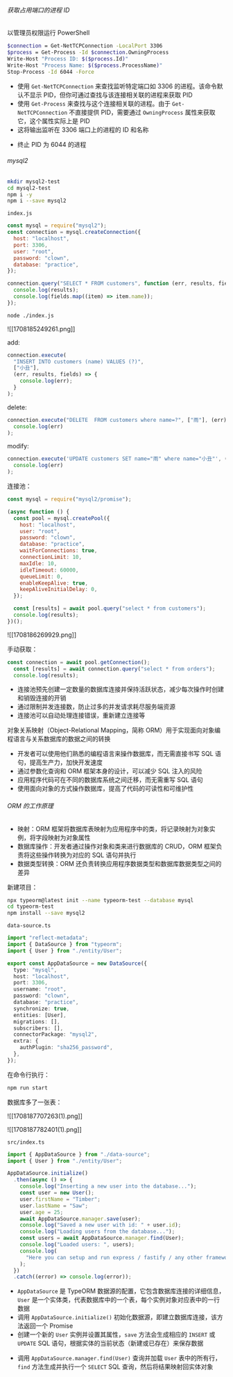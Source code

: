 ###### 获取占用端口的进程 ID

以管理员权限运行 PowerShell

```bash
$connection = Get-NetTCPConnection -LocalPort 3306
$process = Get-Process -Id $connection.OwningProcess
Write-Host "Process ID: $($process.Id)"
Write-Host "Process Name: $($process.ProcessName)"
Stop-Process -Id 6044 -Force
```

- 使用 `Get-NetTCPConnection` 来查找监听特定端口如 3306 的进程。该命令默认不显示 PID，但你可通过查找与该连接相关联的进程来获取 PID
- 使用 `Get-Process` 来查找与这个连接相关联的进程。由于 `Get-NetTCPConnection` 不直接提供 PID，需要通过 `OwningProcess` 属性来获取它，这个属性实际上是 PID
- 这将输出监听在 3306 端口上的进程的 ID 和名称
* 终止 PID 为 6044 的进程

###### mysql2

```bash
mkdir mysql2-test
cd mysql2-test
npm i -y
npm i --save mysql2
```

`index.js`

```JavaScript
const mysql = require("mysql2");
const connection = mysql.createConnection({
  host: "localhost",
  port: 3306,
  user: "root",
  password: "clown",
  database: "practice",
});

connection.query("SELECT * FROM customers", function (err, results, fields) {
  console.log(results);
  console.log(fields.map((item) => item.name));
});
```

```bash
node ./index.js
```

![[1708185249261.png]]

add:

```JavaScript
connection.execute(
  "INSERT INTO customers (name) VALUES (?)",
  ["小丑"],
  (err, results, fields) => {
    console.log(err);
  }
);
```

delete:

```JavaScript
connection.execute("DELETE  FROM customers where name=?", ["雨"], (err) =>
  console.log(err)
);
```

modify:

```JavaScript
connection.execute('UPDATE customers SET name="雨" where name="小丑"', (err) =>
  console.log(err)
);
```

连接池：

```JavaScript
const mysql = require("mysql2/promise");

(async function () {
  const pool = mysql.createPool({
    host: "localhost",
    user: "root",
    password: "clown",
    database: "practice",
    waitForConnections: true,
    connectionLimit: 10,
    maxIdle: 10,
    idleTimeout: 60000,
    queueLimit: 0,
    enableKeepAlive: true,
    keepAliveInitialDelay: 0,
  });

  const [results] = await pool.query("select * from customers");
  console.log(results);
})();
```

![[1708186269929.png]]

手动获取：

```JavaScript
const connection = await pool.getConnection();
  const [results] = await connection.query("select * from orders");
  console.log(results);
```

- 连接池预先创建一定数量的数据库连接并保持活跃状态，减少每次操作时创建和销毁连接的开销
- 通过限制并发连接数，防止过多的并发请求耗尽服务端资源
- 连接池可以自动处理连接错误，重新建立连接等

对象关系映射（Object-Relational Mapping，简称 ORM）用于实现面向对象编程语言与关系数据库的数据之间的转换

- 开发者可以使用他们熟悉的编程语言来操作数据库，而无需直接书写 SQL 语句，提高生产力，加快开发速度
- 通过参数化查询和 ORM 框架本身的设计，可以减少 SQL 注入的风险
- 应用程序代码可在不同的数据库系统之间迁移，而无需重写 SQL 语句
- 使用面向对象的方式操作数据库，提高了代码的可读性和可维护性

###### ORM 的工作原理

- 映射：ORM 框架将数据库表映射为应用程序中的类，将记录映射为对象实例，将字段映射为对象属性
- 数据库操作：开发者通过操作对象和类来进行数据库的 CRUD，ORM 框架负责将这些操作转换为对应的 SQL 语句并执行
- 数据类型转换：ORM 还负责转换应用程序数据类型和数据库数据类型之间的差异

新建项目：

```bash
npx typeorm@latest init --name typeorm-test --database mysql
cd typeorm-test
npm install --save mysql2
```

`data-source.ts`

```TypeScript
import "reflect-metadata";
import { DataSource } from "typeorm";
import { User } from "./entity/User";

export const AppDataSource = new DataSource({
  type: "mysql",
  host: "localhost",
  port: 3306,
  username: "root",
  password: "clown",
  database: "practice",
  synchronize: true,
  entities: [User],
  migrations: [],
  subscribers: [],
  connectorPackage: "mysql2",
  extra: {
    authPlugin: "sha256_password",
  },
});
```

在命令行执行：

```bash
npm run start
```

数据库多了一张表：

![[1708187707263(1).png]]

![[1708187782401(1).png]]

`src/index.ts`

```TypeScript
import { AppDataSource } from "./data-source";
import { User } from "./entity/User";

AppDataSource.initialize()
  .then(async () => {
    console.log("Inserting a new user into the database...");
    const user = new User();
    user.firstName = "Timber";
    user.lastName = "Saw";
    user.age = 25;
    await AppDataSource.manager.save(user);
    console.log("Saved a new user with id: " + user.id);
    console.log("Loading users from the database...");
    const users = await AppDataSource.manager.find(User);
    console.log("Loaded users: ", users);
    console.log(
      "Here you can setup and run express / fastify / any other framework."
    );
  })
  .catch((error) => console.log(error));
```

- `AppDataSource` 是 TypeORM 数据源的配置，它包含数据库连接的详细信息，`User` 是一个实体类，代表数据库中的一个表，每个实例对象对应表中的一行数据
- 调用 `AppDataSource.initialize()` 初始化数据源，即建立数据库连接，该方法返回一个 Promise
- 创建一个新的 `User` 实例并设置其属性，`save` 方法会生成相应的 `INSERT` 或 `UPDATE` SQL 语句，根据实体的当前状态（新建或已存在）来保存数据
* 调用 `AppDataSource.manager.find(User)` 查询并加载 `User` 表中的所有行，`find` 方法生成并执行一个 `SELECT` SQL 查询，然后将结果映射回实体对象

